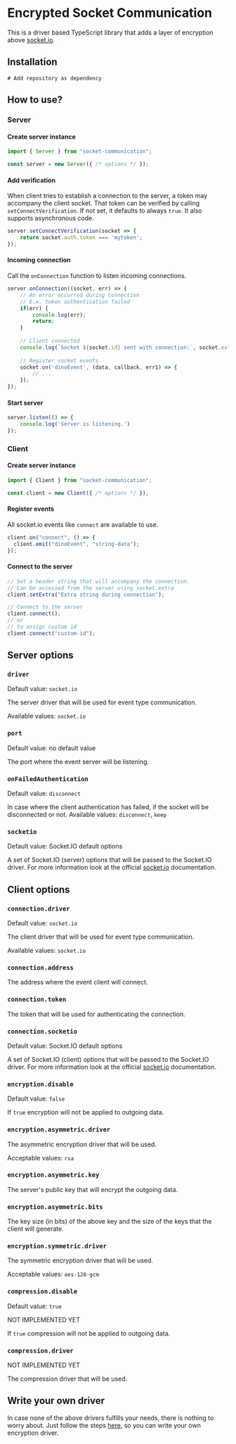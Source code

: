 # Encrypted Socket Communication

This is a driver based TypeScript library that adds a layer of encryption above [socket.io](https://socket.io/).

## Installation
```shell
# Add repository as dependency 
```

## How to use?

### Server

#### Create server instance

```javascript
import { Server } from "socket-communication";

const server = new Server({ /* options */ });
```

#### Add verification
When client tries to establish a connection to the server, a token may accompany the client socket.
That token can be verified by calling `setConnectVerification`. If not set, it defaults to always
`true`. It also supports asynchronous code.

```javascript
server.setConnectVerification(socket => {
    return socket.auth.token === 'mytoken';
});
```

#### Incoming connection
Call the `onConnection` function to listen incoming connections.

```javascript
server.onConnection((socket, err) => {
    // An error occurred during connection
    // E.x. token authentication failed
    if(err) {
        console.log(err);
        return;
    }
    
    // Client connected
    console.log(`Socket ${socket.id} sent with connection:`, socket.extra);
    
    // Register socket events
    socket.on('dinoEvent', (data, callback, err1) => {
        // ...
    });
});
```

#### Start server
```javascript
server.listen(() => {
    console.log('Server is listening.')
});
```

### Client

#### Create server instance

```javascript
import { Client } from "socket-communication";

const client = new Client({ /* options */ });
```

#### Register events
All socket.io events like `connect` are available to use.
```javascript
client.on("connect", () => {
  client.emit("dinoEvent", "string-data");
});
```

#### Connect to the server

```javascript
// Set a header string that will accompany the connection.
// Can be accessed from the server using socket.extra
client.setExtra("Extra string during connection");

// Connect to the server
client.connect();
// or
// to assign custom id
client.connect("custom-id");
```

## Server options

### `driver`
Default value: `socket.io`

The server driver that will be used for event type communication.

Available values: `socket.io`

### `port`
Default value: no default value

The port where the event server will be listening.

### `onFailedAuthentication`
Default value: `disconnect`

In case where the client authentication has failed, if the socket will be disconnected or not.
Available values: `disconnect`, `keep`

### `socketio`
Default value: Socket.IO default options

A set of Socket.IO (server) options that will be passed to the Socket.IO driver.
For more information look at the official [socket.io](https://socket.io/docs/v4/server-options/) documentation.

## Client options

### `connection.driver`
Default value: `socket.io`

The client driver that will be used for event type communication.

Available values: `socket.io`

### `connection.address`
The address where the event client will connect.

### `connection.token`
The token that will be used for authenticating the connection.

### `connection.socketio`
Default value: Socket.IO default options

A set of Socket.IO (client) options that will be passed to the Socket.IO driver.
For more information look at the official [socket.io](https://socket.io/docs/v4/client-options/) documentation.

### `encryption.disable`
Default value: `false`

If `true` encryption will not be applied to outgoing data.

### `encryption.asymmetric.driver`
The asymmetric encryption driver that will be used.

Acceptable values: `rsa`

### `encryption.asymmetric.key`
The server's public key that will encrypt the outgoing data.

### `encryption.asymmetric.bits`
The key size (in bits) of the above key and the size of the keys that the client will generate.

### `encryption.symmetric.driver`
The symmetric encryption driver that will be used.

Acceptable values: `aes-128-gcm`

### `compression.disable`
Default value: `true`

NOT IMPLEMENTED YET

If `true` compression will not be applied to outgoing data.

### `compression.driver`
NOT IMPLEMENTED YET

The compression driver that will be used.

## Write your own driver

In case none of the above drivers fulfills your needs, there is nothing to worry about.
Just follow the steps [here](./docs/main.md), so you can write your own encryption driver.
